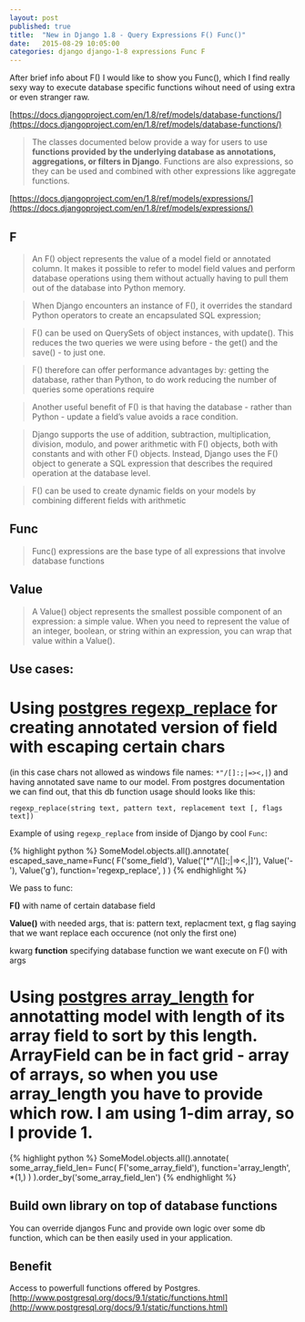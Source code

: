 ```yaml
---
layout: post
published: true
title:  "New in Django 1.8 - Query Expressions F() Func()"
date:   2015-08-29 10:05:00
categories: django django-1-8 expressions Func F
---
```


After brief info about F() I would like to show you Func(), which I find really sexy way to execute database specific functions wihout need of using extra or even stranger raw.

[https://docs.djangoproject.com/en/1.8/ref/models/database-functions/](https://docs.djangoproject.com/en/1.8/ref/models/database-functions/)

>The classes documented below provide a way for users to use **functions provided by the underlying database as annotations, aggregations, or filters in Django**. Functions are also expressions, so they can be used and combined with other expressions like aggregate functions.

[https://docs.djangoproject.com/en/1.8/ref/models/expressions/](https://docs.djangoproject.com/en/1.8/ref/models/expressions/)

F
--

>An F() object represents the value of a model field or annotated column. It makes it possible to refer to model field values and perform database operations using them without actually having to pull them out of the database into Python memory.


>When Django encounters an instance of F(), it overrides the standard Python operators to create an encapsulated SQL expression;

>F() can be used on QuerySets of object instances, with update(). This reduces the two queries we were using before - the get() and the save() - to just one.

>F() therefore can offer performance advantages by:
getting the database, rather than Python, to do work
reducing the number of queries some operations require

>Another useful benefit of F() is that having the database - rather than Python - update a field’s value avoids a race condition.

>Django supports the use of addition, subtraction, multiplication, division, modulo, and power arithmetic with F() objects, both with constants and with other F() objects. Instead, Django uses the F() object to generate a SQL expression that describes the required operation at the database level.

>F() can be used to create dynamic fields on your models by combining different fields with arithmetic


Func
----

> Func() expressions are the base type of all expressions that involve database functions

Value
------

>A Value() object represents the smallest possible component of an expression: a simple value. When you need to represent the value of an integer, boolean, or string within an expression, you can wrap that value within a Value().

Use cases:
----------

Using [postgres regexp_replace](http://www.postgresql.org/docs/9.4/static/functions-matching.html#FUNCTIONS-POSIX-REGEXP) for creating annotated version of field with escaping certain chars
=======================================================

(in this case chars not allowed as windows file names: `*"/[]:;|=><,|`) and having annotated save name to our model. From postgres documentation we can find out, that this db function usage should looks like this:

    regexp_replace(string text, pattern text, replacement text [, flags text])

Example of using `regexp_replace` from inside of Django by cool `Func`:

{% highlight python %}
SomeModel.objects.all().annotate(
    escaped_save_name=Func(
        F('some_field'),
        Value('[\*\"\/\\\[\]\:\;\|\=\>\<\,\|]'), Value('-'), Value('g'),
        function='regexp_replace',
    )
)
{% endhighlight %}

We pass to func:

**F()** with name of certain database field

**Value()** with needed args, that is: pattern text, replacment text, g flag saying that we want replace each occurence (not only the first one)

kwarg **function** specifying database function we want execute on F() with args

Using [postgres array_length](http://www.postgresql.org/docs/8.4/static/functions-array.html) for annotatting model with length of its array field to sort by this length. ArrayField can be in fact grid - array of arrays, so when you use array_length you have to provide which row. I am using 1-dim array, so I provide 1.
============================================================================


{% highlight python %}
SomeModel.objects.all().annotate(
    some_array_field_len=
        Func(
            F('some_array_field'),
            function='array_length',
            *(1,)
        )
).order_by('some_array_field_len')
{% endhighlight %}


Build own library on top of database functions
----------------------------------------------
You can override djangos Func and provide own logic over some db function, which can be then easily used in your application.


Benefit
-------

Access to powerfull functions offered by Postgres.
[http://www.postgresql.org/docs/9.1/static/functions.html](http://www.postgresql.org/docs/9.1/static/functions.html)